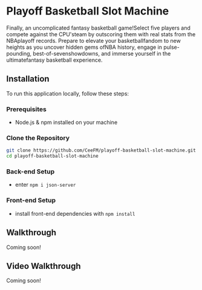 # Playoff Basketball Slot Machine
Finally, an uncomplicated fantasy basketball game!Select five players and compete against the CPU'steam by outscoring them with real stats from the NBAplayoff records. Prepare to elevate your basketballfandom to new heights as you uncover hidden gems ofNBA history, engage in pulse-pounding, best-of-sevenshowdowns, and immerse yourself in the ultimatefantasy basketball experience.

## Installation

To run this application locally, follow these steps:

### Prerequisites

- Node.js & npm installed on your machine

### Clone the Repository

```bash
git clone https://github.com/CeeFM/playoff-basketball-slot-machine.git
cd playoff-basketball-slot-machine
```

### Back-end Setup
- enter `npm i json-server`


### Front-end Setup
- install front-end dependencies with `npm install`

## Walkthrough
Coming soon!

## Video Walkthrough
Coming soon!
